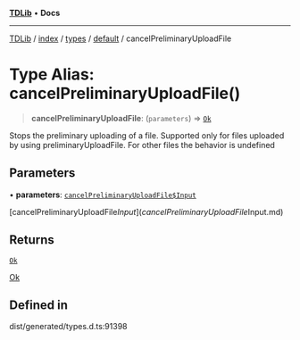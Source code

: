 [**TDLib**](../../../../../../README.md) • **Docs**

***

[TDLib](../../../../../../modules.md) / [index](../../../../../README.md) / [types](../../../README.md) / [default](../README.md) / cancelPreliminaryUploadFile

# Type Alias: cancelPreliminaryUploadFile()

> **cancelPreliminaryUploadFile**: (`parameters`) => [`Ok`](Ok-1.md)

Stops the preliminary uploading of a file. Supported only for files uploaded by using preliminaryUploadFile. For other files the behavior is undefined

## Parameters

• **parameters**: [`cancelPreliminaryUploadFile$Input`](cancelPreliminaryUploadFile$Input.md)

[cancelPreliminaryUploadFile$Input](cancelPreliminaryUploadFile$Input.md)

## Returns

[`Ok`](Ok-1.md)

[Ok](Ok-1.md)

## Defined in

dist/generated/types.d.ts:91398
